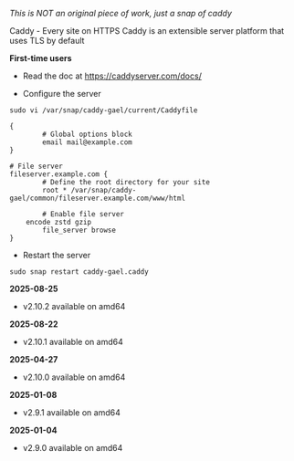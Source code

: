 _This is NOT an original piece of work, just a snap of caddy_

Caddy - Every site on HTTPS
Caddy is an extensible server platform that uses TLS by default

**First-time users**

* Read the doc at https://caddyserver.com/docs/

* Configure the server

`sudo vi /var/snap/caddy-gael/current/Caddyfile`

```
{
        # Global options block
        email mail@example.com
}

# File server
fileserver.example.com {
        # Define the root directory for your site
        root * /var/snap/caddy-gael/common/fileserver.example.com/www/html

        # Enable file server
	encode zstd gzip
        file_server browse
}
```

* Restart the server

`sudo snap restart caddy-gael.caddy`

**2025-08-25**
* v2.10.2 available on amd64

**2025-08-22**
* v2.10.1 available on amd64

**2025-04-27**
* v2.10.0 available on amd64

**2025-01-08**
* v2.9.1 available on amd64

**2025-01-04**
* v2.9.0 available on amd64


